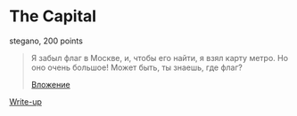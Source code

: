 # The Capital

stegano, 200 points

> Я забыл флаг в Москве, и, чтобы его найти, я взял карту метро. 
> Но оно очень большое! Может быть, ты знаешь, где флаг?
> 
> [Вложение](https://yadi.sk/i/Z3VVr7dg3ZhDQB)

[Write-up](WRITEUP.md)

